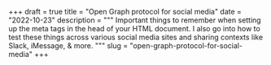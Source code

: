 +++
draft = true
title = "Open Graph protocol for social media"
date = "2022-10-23"
description = """
Important things to remember when setting up the meta tags in the head of your
HTML document. I also go into how to test these things across various social
media sites and sharing contexts like Slack, iMessage, & more.
"""
slug = "open-graph-protocol-for-social-media"
+++
